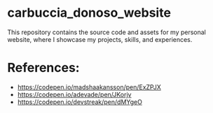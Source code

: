 # carbuccia_donoso_website
This repository contains the source code and assets for my personal website, where I showcase my projects, skills, and experiences. 

# References:
- https://codepen.io/madshaakansson/pen/ExZPJX
- https://codepen.io/adevade/pen/JKorjv
- https://codepen.io/devstreak/pen/dMYgeO
